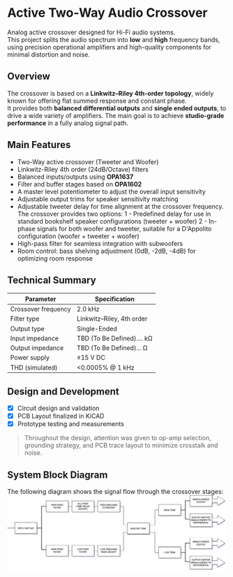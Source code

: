 # Active Two-Way Audio Crossover
Analog active crossover designed for Hi-Fi audio systems.  
This project splits the audio spectrum into **low** and **high** frequency bands, using precision operational amplifiers and high-quality components for minimal distortion and noise.

## Overview
The crossover is based on a **Linkwitz–Riley 4th-order topology**, widely known for offering flat summed response and constant phase.  
It provides both **balanced differential outputs** and **single ended outputs**, to drive a wide variety of amplifiers.
The main goal is to achieve **studio-grade performance** in a fully analog signal path.

## Main Features
- Two-Way active crossover (Tweeter and Woofer)
- Linkwitz-Riley 4th order (24dB/Octave) filters
- Balanced inputs/outputs using **OPA1637**
- Filter and buffer stages based on **OPA1602**
- A master level potentiometer to adjust the overall input sensitivity
- Adjustable output trims for speaker sensitivity matching
- Adjustable tweeter delay for time alignment at the crossover frequency.
The crossover provides two options:
1 - Predefined delay for use in standard bookshelf speaker configurations (tweeter + woofer) 
2 - In-phase signals for both woofer and tweeter, suitable for a D'Appolito configuration (woofer + tweeter + woofer)
- High-pass filter for seamless integration with subwoofers
- Room control: bass shelving adjustment (0dB, -2dB, -4dB) for optimizing room response

## Technical Summary
| Parameter | Specification |
|------------|---------------|
| Crossover frequency | 2.0 kHz |
| Filter type | Linkwitz–Riley, 4th order |
| Output type | Single-Ended | Differential(balanced) |
| Input impedance | TBD (To Be Defined).... kΩ |
| Output impedance | TBD (To Be Defined)... Ω |
| Power supply | ±15 V DC |
| THD (simulated) | <0.0005% @ 1 kHz |

## Design and Development
- [x] Circuit design and validation
- [x] PCB Layout finalized in KiCAD
- [x] Prototype testing and measurements
> Throughout the design, attention was given to op-amp selection, grounding strategy, and PCB trace layout to minimize crosstalk and noise.

## System Block Diagram
The following diagram shows the signal flow through the crossover stages:
![Block diagram](./images/block_diagram.png)
